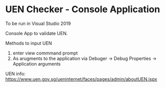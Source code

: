 # UEN Checker - Console Application

To be run in Visual Studio 2019

Console App to validate UEN.

Methods to input UEN
1) enter view commmand prompt
2) As arugments to the application via Debuger -> Debug Properties -> Application arguments

UEN info: https://www.uen.gov.sg/ueninternet/faces/pages/admin/aboutUEN.jspx
